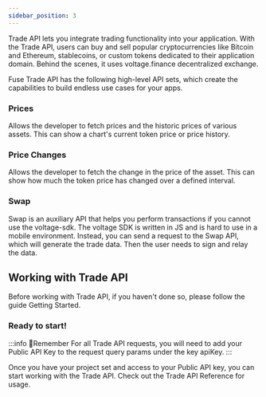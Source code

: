 ```yaml
---
sidebar_position: 3
---
```


Trade API lets you integrate trading functionality into your application. With the Trade API, users can buy and sell popular cryptocurrencies like Bitcoin and Ethereum, stablecoins, or custom tokens dedicated to their application domain. Behind the scenes, it uses voltage.finance decentralized exchange.

Fuse Trade API has the following high-level API sets, which create the capabilities to build endless use cases for your apps.

### Prices

Allows the developer to fetch prices and the historic prices of various assets. This can show a chart's current token price or price history.

### Price Changes

Allows the developer to fetch the change in the price of the asset. This can show how much the token price has changed over a defined interval.

### Swap

Swap is an auxiliary API that helps you perform transactions if you cannot use the voltage-sdk. The voltage SDK is written in JS and is hard to use in a mobile environment. Instead, you can send a request to the Swap API, which will generate the trade data. Then the user needs to sign and relay the data.

## Working with Trade API

Before working with Trade API, if you haven't done so, please follow the guide Getting Started.

### Ready to start!

:::info 📘Remember
For all Trade API requests, you will need to add your Public API Key to the request query params under the key apiKey.
:::

Once you have your project set and access to your Public API key, you can start working with the Trade API. Check out the Trade API Reference for usage.
